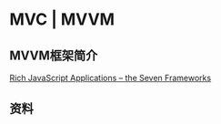 # MVC | MVVM

## MVVM框架简介

[Rich JavaScript Applications – the Seven Frameworks ](http://blog.stevensanderson.com/2012/08/01/rich-javascript-applications-the-seven-frameworks-throne-of-js-2012/)

## 资料

